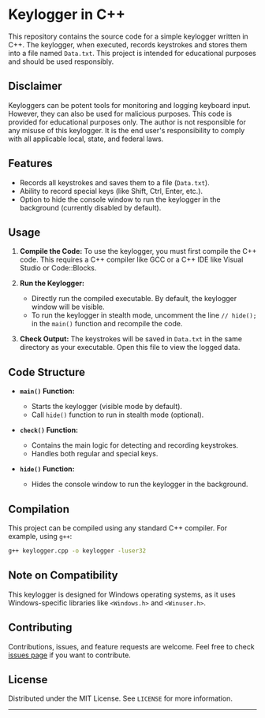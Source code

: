 # Keylogger in C++

This repository contains the source code for a simple keylogger written in C++. The keylogger, when executed, records keystrokes and stores them into a file named `Data.txt`. This project is intended for educational purposes and should be used responsibly.

## Disclaimer

Keyloggers can be potent tools for monitoring and logging keyboard input. However, they can also be used for malicious purposes. This code is provided for educational purposes only. The author is not responsible for any misuse of this keylogger. It is the end user's responsibility to comply with all applicable local, state, and federal laws.

## Features

- Records all keystrokes and saves them to a file (`Data.txt`).
- Ability to record special keys (like Shift, Ctrl, Enter, etc.).
- Option to hide the console window to run the keylogger in the background (currently disabled by default).

## Usage

1. **Compile the Code:**
   To use the keylogger, you must first compile the C++ code. This requires a C++ compiler like GCC or a C++ IDE like Visual Studio or Code::Blocks.

2. **Run the Keylogger:**
   - Directly run the compiled executable. By default, the keylogger window will be visible.
   - To run the keylogger in stealth mode, uncomment the line `// hide();` in the `main()` function and recompile the code.

3. **Check Output:**
   The keystrokes will be saved in `Data.txt` in the same directory as your executable. Open this file to view the logged data.

## Code Structure

- **`main()` Function:**
  - Starts the keylogger (visible mode by default).
  - Call `hide()` function to run in stealth mode (optional).

- **`check()` Function:**
  - Contains the main logic for detecting and recording keystrokes.
  - Handles both regular and special keys.

- **`hide()` Function:**
  - Hides the console window to run the keylogger in the background.

## Compilation

This project can be compiled using any standard C++ compiler. For example, using `g++`:

```bash
g++ keylogger.cpp -o keylogger -luser32
```

## Note on Compatibility

This keylogger is designed for Windows operating systems, as it uses Windows-specific libraries like `<Windows.h>` and `<Winuser.h>`.

## Contributing

Contributions, issues, and feature requests are welcome. Feel free to check [issues page](#) if you want to contribute.

## License

Distributed under the MIT License. See `LICENSE` for more information.

---
